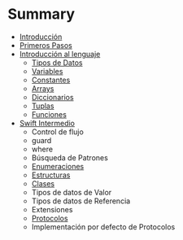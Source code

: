 # Summary

* [Introducción](README.md)
* [Primeros Pasos](primeros_pasos.md)
* [Introducción al lenguaje](introduccion_al_lenguaje/index.md)
    * [Tipos de Datos]()
    * [Variables](introducción_al_lenguaje/variables.md)
    * [Constantes]()
    * [Arrays]()
    * [Diccionarios]()
    * [Tuplas]()
    * [Funciones]()
* [Swift Intermedio]()
    * Control de flujo
    * guard
    * where
    * Búsqueda de Patrones
    * [Enumeraciones]()
    * [Estructuras]()
    * [Clases]()
    * Tipos de datos de Valor
    * Tipos de datos de Referencia
    * Extensiones
    * [Protocolos]()
    * Implementación por defecto de Protocolos